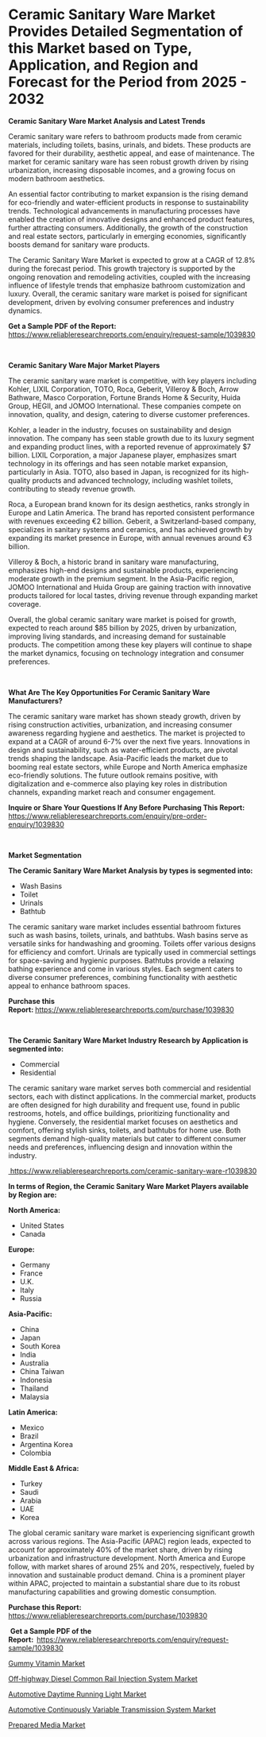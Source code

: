 <p><h1>Ceramic Sanitary Ware Market Provides Detailed Segmentation of this Market based on Type, Application, and Region and Forecast for the Period from 2025 - 2032</h1></p><p><strong>Ceramic Sanitary Ware Market Analysis and Latest Trends</strong></p>
<p><p>Ceramic sanitary ware refers to bathroom products made from ceramic materials, including toilets, basins, urinals, and bidets. These products are favored for their durability, aesthetic appeal, and ease of maintenance. The market for ceramic sanitary ware has seen robust growth driven by rising urbanization, increasing disposable incomes, and a growing focus on modern bathroom aesthetics. </p><p>An essential factor contributing to market expansion is the rising demand for eco-friendly and water-efficient products in response to sustainability trends. Technological advancements in manufacturing processes have enabled the creation of innovative designs and enhanced product features, further attracting consumers. Additionally, the growth of the construction and real estate sectors, particularly in emerging economies, significantly boosts demand for sanitary ware products. </p><p>The Ceramic Sanitary Ware Market is expected to grow at a CAGR of 12.8% during the forecast period. This growth trajectory is supported by the ongoing renovation and remodeling activities, coupled with the increasing influence of lifestyle trends that emphasize bathroom customization and luxury. Overall, the ceramic sanitary ware market is poised for significant development, driven by evolving consumer preferences and industry dynamics.</p></p>
<p><strong>Get a Sample PDF of the Report:&nbsp;</strong> <a href="https://www.reliableresearchreports.com/enquiry/request-sample/1039830?utm_campaign=13&utm_medium=2&utm_source=Github&utm_content=ia&utm_term=06022025&utm_id=ceramic-sanitary-ware">https://www.reliableresearchreports.com/enquiry/request-sample/1039830</a></p>
<p>&nbsp;</p>
<p><strong>Ceramic Sanitary Ware Major Market Players</strong></p>
<p><p>The ceramic sanitary ware market is competitive, with key players including Kohler, LIXIL Corporation, TOTO, Roca, Geberit, Villeroy & Boch, Arrow Bathware, Masco Corporation, Fortune Brands Home & Security, Huida Group, HEGII, and JOMOO International. These companies compete on innovation, quality, and design, catering to diverse customer preferences.</p><p>Kohler, a leader in the industry, focuses on sustainability and design innovation. The company has seen stable growth due to its luxury segment and expanding product lines, with a reported revenue of approximately $7 billion. LIXIL Corporation, a major Japanese player, emphasizes smart technology in its offerings and has seen notable market expansion, particularly in Asia. TOTO, also based in Japan, is recognized for its high-quality products and advanced technology, including washlet toilets, contributing to steady revenue growth.</p><p>Roca, a European brand known for its design aesthetics, ranks strongly in Europe and Latin America. The brand has reported consistent performance with revenues exceeding €2 billion. Geberit, a Switzerland-based company, specializes in sanitary systems and ceramics, and has achieved growth by expanding its market presence in Europe, with annual revenues around €3 billion.</p><p>Villeroy & Boch, a historic brand in sanitary ware manufacturing, emphasizes high-end designs and sustainable products, experiencing moderate growth in the premium segment. In the Asia-Pacific region, JOMOO International and Huida Group are gaining traction with innovative products tailored for local tastes, driving revenue through expanding market coverage.</p><p>Overall, the global ceramic sanitary ware market is poised for growth, expected to reach around $85 billion by 2025, driven by urbanization, improving living standards, and increasing demand for sustainable products. The competition among these key players will continue to shape the market dynamics, focusing on technology integration and consumer preferences.</p></p>
<p>&nbsp;</p>
<p><strong>What Are The Key Opportunities For Ceramic Sanitary Ware Manufacturers?</strong></p>
<p><p>The ceramic sanitary ware market has shown steady growth, driven by rising construction activities, urbanization, and increasing consumer awareness regarding hygiene and aesthetics. The market is projected to expand at a CAGR of around 6-7% over the next five years. Innovations in design and sustainability, such as water-efficient products, are pivotal trends shaping the landscape. Asia-Pacific leads the market due to booming real estate sectors, while Europe and North America emphasize eco-friendly solutions. The future outlook remains positive, with digitalization and e-commerce also playing key roles in distribution channels, expanding market reach and consumer engagement.</p></p>
<p><strong>Inquire or Share Your Questions If Any Before Purchasing This Report:</strong> <a href="https://www.reliableresearchreports.com/enquiry/pre-order-enquiry/1039830?utm_campaign=13&utm_medium=2&utm_source=Github&utm_content=ia&utm_term=06022025&utm_id=ceramic-sanitary-ware">https://www.reliableresearchreports.com/enquiry/pre-order-enquiry/1039830</a></p>
<p>&nbsp;</p>
<p><strong>Market Segmentation</strong></p>
<p><strong>The Ceramic Sanitary Ware Market Analysis by types is segmented into:</strong></p>
<p><ul><li>Wash Basins</li><li>Toilet</li><li>Urinals</li><li>Bathtub</li></ul></p>
<p><p>The ceramic sanitary ware market includes essential bathroom fixtures such as wash basins, toilets, urinals, and bathtubs. Wash basins serve as versatile sinks for handwashing and grooming. Toilets offer various designs for efficiency and comfort. Urinals are typically used in commercial settings for space-saving and hygienic purposes. Bathtubs provide a relaxing bathing experience and come in various styles. Each segment caters to diverse consumer preferences, combining functionality with aesthetic appeal to enhance bathroom spaces.</p></p>
<p><strong>Purchase this Report:&nbsp;</strong><a href="https://www.reliableresearchreports.com/purchase/1039830?utm_campaign=13&utm_medium=2&utm_source=Github&utm_content=ia&utm_term=06022025&utm_id=ceramic-sanitary-ware">https://www.reliableresearchreports.com/purchase/1039830</a></p>
<p>&nbsp;</p>
<p><strong>The Ceramic Sanitary Ware Market Industry Research by Application is segmented into:</strong></p>
<p><ul><li>Commercial</li><li>Residential</li></ul></p>
<p><p>The ceramic sanitary ware market serves both commercial and residential sectors, each with distinct applications. In the commercial market, products are often designed for high durability and frequent use, found in public restrooms, hotels, and office buildings, prioritizing functionality and hygiene. Conversely, the residential market focuses on aesthetics and comfort, offering stylish sinks, toilets, and bathtubs for home use. Both segments demand high-quality materials but cater to different consumer needs and preferences, influencing design and innovation within the industry.</p></p>
<p><a href="https://www.reliableresearchreports.com/ceramic-sanitary-ware-r1039830?utm_campaign=13&utm_medium=2&utm_source=Github&utm_content=ia&utm_term=06022025&utm_id=ceramic-sanitary-ware">&nbsp;https://www.reliableresearchreports.com/ceramic-sanitary-ware-r1039830</a></p>
<p><strong>In terms of Region, the Ceramic Sanitary Ware Market Players available by Region are:</strong></p>
<p>
    <p> <strong> North America: </strong>
        <ul>
            <li>United States</li>
            <li>Canada</li>
        </ul>
        </p> 
    <p> <strong> Europe: </strong>
        <ul>
            <li>Germany</li>
            <li>France</li>
            <li>U.K.</li>
            <li>Italy</li>
            <li>Russia</li>
        </ul>
        </p> 
    <p> <strong> Asia-Pacific: </strong>
        <ul>
            <li>China</li>
            <li>Japan</li>
            <li>South Korea</li>
            <li>India</li>
            <li>Australia</li>
            <li>China Taiwan</li>
            <li>Indonesia</li>
            <li>Thailand</li>
            <li>Malaysia</li>
        </ul>
        </p> 
    <p> <strong> Latin America: </strong>
        <ul>
            <li>Mexico</li>
            <li>Brazil</li>
            <li>Argentina Korea</li>
            <li>Colombia</li>
        </ul>
        </p> 
    <p> <strong> Middle East & Africa: </strong>
        <ul>
            <li>Turkey</li>
            <li>Saudi</li>
            <li>Arabia</li>
            <li>UAE</li>
            <li>Korea</li>
        </ul>
    </p>
    </p>
<p><p>The global ceramic sanitary ware market is experiencing significant growth across various regions. The Asia-Pacific (APAC) region leads, expected to account for approximately 40% of the market share, driven by rising urbanization and infrastructure development. North America and Europe follow, with market shares of around 25% and 20%, respectively, fueled by innovation and sustainable product demand. China is a prominent player within APAC, projected to maintain a substantial share due to its robust manufacturing capabilities and growing domestic consumption.</p></p>
<p><strong>Purchase this Report: </strong><a href="https://www.reliableresearchreports.com/purchase/1039830?utm_campaign=13&utm_medium=2&utm_source=Github&utm_content=ia&utm_term=06022025&utm_id=ceramic-sanitary-ware">https://www.reliableresearchreports.com/purchase/1039830</a></p>
<p>&nbsp;<strong>Get a Sample PDF of the Report:&nbsp;&nbsp;</strong><a href="https://www.reliableresearchreports.com/enquiry/request-sample/1039830?utm_campaign=13&utm_medium=2&utm_source=Github&utm_content=ia&utm_term=06022025&utm_id=ceramic-sanitary-ware">https://www.reliableresearchreports.com/enquiry/request-sample/1039830</a></p>
<p><strong></strong></p>
<p><p><a href="https://github.com/dolorespeddico90/Market-Research-Report-List-1/blob/main/gummy-vitamin-market.md?utm_campaign=13&utm_medium=2&utm_source=Github&utm_content=ia&utm_term=06022025&utm_id=ceramic-sanitary-ware">Gummy Vitamin Market</a></p><p><a href="https://www.linkedin.com/pulse/driving-forces-behind-off-highway-diesel-common-rail-injection-qppec?utm_campaign=13&utm_medium=2&utm_source=Github&utm_content=ia&utm_term=06022025&utm_id=ceramic-sanitary-ware">Off-highway Diesel Common Rail Injection System Market</a></p><p><a href="https://www.linkedin.com/pulse/automotive-daytime-running-light-market-expected-continue-f9sae?utm_campaign=13&utm_medium=2&utm_source=Github&utm_content=ia&utm_term=06022025&utm_id=ceramic-sanitary-ware">Automotive Daytime Running Light Market</a></p><p><a href="https://www.linkedin.com/pulse/key-insights-forecast-automotive-continuously-variable-transmission-f7yhe?utm_campaign=13&utm_medium=2&utm_source=Github&utm_content=ia&utm_term=06022025&utm_id=ceramic-sanitary-ware">Automotive Continuously Variable Transmission System Market</a></p><p><a href="https://github.com/krinerstormy331/Market-Research-Report-List-1/blob/main/prepared-media-market.md?utm_campaign=13&utm_medium=2&utm_source=Github&utm_content=ia&utm_term=06022025&utm_id=ceramic-sanitary-ware">Prepared Media Market</a></p></p>